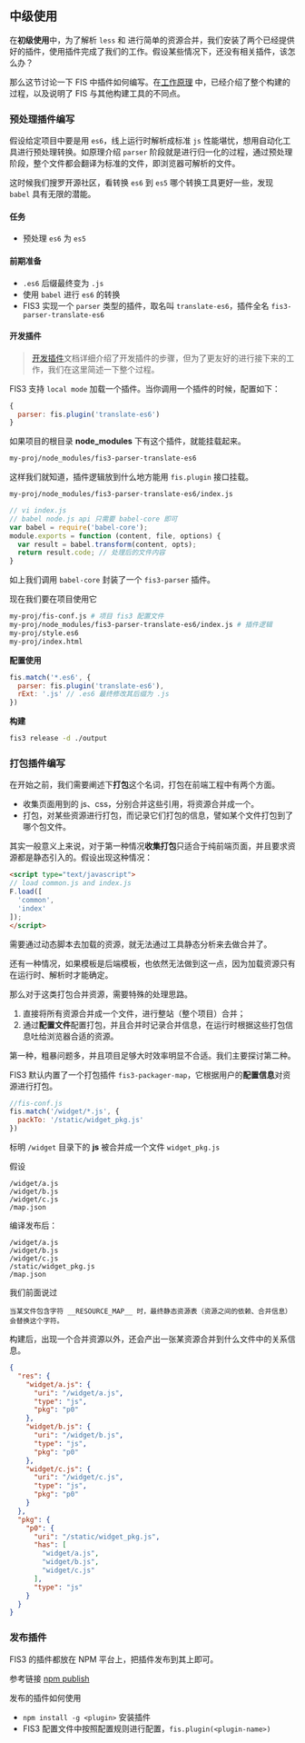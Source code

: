 ## 中级使用

在**初级使用**中，为了解析 `less` 和 进行简单的资源合并，我们安装了两个已经提供好的插件，使用插件完成了我们的工作。假设某些情况下，还没有相关插件，该怎么办？

那么这节讨论一下 FIS 中插件如何编写。在[工作原理](./build.md) 中，已经介绍了整个构建的过程，以及说明了 FIS 与其他构建工具的不同点。

### 预处理插件编写

假设给定项目中要是用 `es6`，线上运行时解析成标准 `js` 性能堪忧，想用自动化工具进行预处理转换。如原理介绍 `parser` 阶段就是进行归一化的过程，通过预处理阶段，整个文件都会翻译为标准的文件，即浏览器可解析的文件。

这时候我们搜罗开源社区，看转换 `es6` 到 `es5` 哪个转换工具更好一些，发现 `babel` 具有无限的潜能。

#### 任务

- 预处理 `es6` 为 `es5`

#### 前期准备

- `.es6` 后缀最终变为 `.js`
- 使用 `babel` 进行 `es6` 的转换
- FIS3 实现一个 `parser` 类型的插件，取名叫 `translate-es6`，插件全名 `fis3-parser-translate-es6`

#### 开发插件

> [开发插件](./api/dev-plugin.md)文档详细介绍了开发插件的步骤，但为了更友好的进行接下来的工作，我们在这里简述一下整个过程。

FIS3 支持 `local mode` 加载一个插件。当你调用一个插件的时候，配置如下：

```js
{
  parser: fis.plugin('translate-es6')
}
```

如果项目的根目录 **node_modules** 下有这个插件，就能挂载起来。

```bash
my-proj/node_modules/fis3-parser-translate-es6
```

这样我们就知道，插件逻辑放到什么地方能用 `fis.plugin` 接口挂载。

```bash
my-proj/node_modules/fis3-parser-translate-es6/index.js
```

```js
// vi index.js
// babel node.js api 只需要 babel-core 即可
var babel = require('babel-core');
module.exports = function (content, file, options) {
  var result = babel.transform(content, opts);
  return result.code; // 处理后的文件内容
}
```

如上我们调用 `babel-core` 封装了一个 `fis3-parser` 插件。

现在我们要在项目使用它

```bash
my-proj/fis-conf.js # 项目 fis3 配置文件
my-proj/node_modules/fis3-parser-translate-es6/index.js # 插件逻辑
my-proj/style.es6
my-proj/index.html
```

**配置使用**

```js
fis.match('*.es6', {
  parser: fis.plugin('translate-es6'),
  rExt: '.js' // .es6 最终修改其后缀为 .js
})
```

**构建**
```bash
fis3 release -d ./output
```

### 打包插件编写

在开始之前，我们需要阐述下**打包**这个名词，打包在前端工程中有两个方面。

- 收集页面用到的 js、css，分别合并这些引用，将资源合并成一个。
- 打包，对某些资源进行打包，而记录它们打包的信息，譬如某个文件打包到了哪个包文件。

其实一般意义上来说，对于第一种情况**收集打包**只适合于纯前端页面，并且要求资源都是静态引入的。假设出现这种情况：

```html
<script type="text/javascript">
// load common.js and index.js
F.load([
  'common',
  'index'
]);
</script>
```

需要通过动态脚本去加载的资源，就无法通过工具静态分析来去做合并了。

还有一种情况，如果模板是后端模板，也依然无法做到这一点，因为加载资源只有在运行时、解析时才能确定。

那么对于这类打包合并资源，需要特殊的处理思路。

1. 直接将所有资源合并成一个文件，进行整站（整个项目）合并；
2. 通过**配置文件**配置打包，并且合并时记录合并信息，在运行时根据这些打包信息吐给浏览器合适的资源。

第一种，粗暴问题多，并且项目足够大时效率明显不合适。我们主要探讨第二种。

FIS3 默认内置了一个打包插件 `fis3-packager-map`，它根据用户的**配置信息**对资源进行打包。

```js
//fis-conf.js
fis.match('/widget/*.js', {
  packTo: '/static/widget_pkg.js'
})
```

标明 `/widget` 目录下的 **js** 被合并成一个文件 `widget_pkg.js`

假设

```
/widget/a.js
/widget/b.js
/widget/c.js
/map.json
```

编译发布后：

```
/widget/a.js
/widget/b.js
/widget/c.js
/static/widget_pkg.js
/map.json
```

我们前面说过

    当某文件包含字符 __RESOURCE_MAP__ 时，最终静态资源表（资源之间的依赖、合并信息）会替换这个字符。

构建后，出现一个合并资源以外，还会产出一张某资源合并到什么文件中的关系信息。

```json
{
  "res": {
    "widget/a.js": {
      "uri": "/widget/a.js",
      "type": "js",
      "pkg": "p0"
    },
    "widget/b.js": {
      "uri": "/widget/b.js",
      "type": "js",
      "pkg": "p0"
    },
    "widget/c.js": {
      "uri": "/widget/c.js",
      "type": "js",
      "pkg": "p0"
    }    
  },
  "pkg": {
    "p0": {
      "uri": "/static/widget_pkg.js",
      "has": [
        "widget/a.js",
        "widget/b.js",
        "widget/c.js"
      ],
      "type": "js"
    }
  }
}
```

### 发布插件

FIS3 的插件都放在 NPM 平台上，把插件发布到其上即可。

参考链接 [npm publish](https://docs.npmjs.com/getting-started/publishing-npm-packages)

发布的插件如何使用

- `npm install -g <plugin>` 安装插件
- FIS3 配置文件中按照配置规则进行配置，`fis.plugin(<plugin-name>)`
